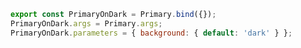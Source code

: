 ```js filename="CSF 2 - Button.stories.js|ts|jsx|tsx" renderer="common" language="js"
export const PrimaryOnDark = Primary.bind({});
PrimaryOnDark.args = Primary.args;
PrimaryOnDark.parameters = { background: { default: 'dark' } };
```
